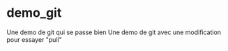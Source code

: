 # demo_git
Une demo de git qui se passe bien
Une demo de git avec une modification pour essayer "pull"
